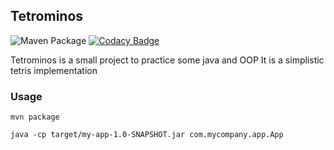 ## Tetrominos
![Maven Package](https://github.com/alngo/Edu-Tetrominos/workflows/Maven%20Package/badge.svg)
[![Codacy Badge](https://app.codacy.com/project/badge/Grade/f1b4a77a148646dba4c22b06ddc5b230)](https://www.codacy.com/manual/alngo/Edu-Tetrominos?utm_source=github.com&amp;utm_medium=referral&amp;utm_content=alngo/Edu-Tetrominos&amp;utm_campaign=Badge_Grade)

Tetrominos is a small project to practice some java and OOP
It is a simplistic tetris implementation

### Usage
```
mvn package
```
```
java -cp target/my-app-1.0-SNAPSHOT.jar com.mycompany.app.App
```
